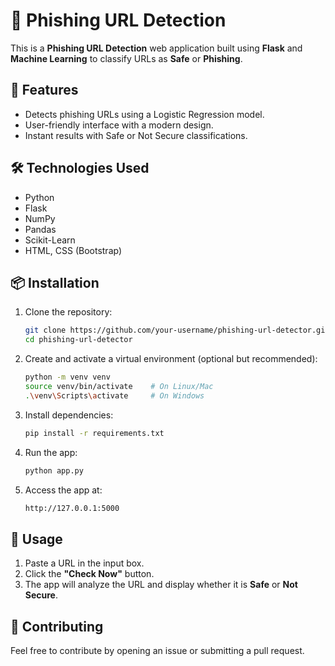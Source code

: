 # 🔎 Phishing URL Detection  

This is a **Phishing URL Detection** web application built using **Flask** and **Machine Learning** to classify URLs as **Safe** or **Phishing**.  

## 🚀 Features  
- Detects phishing URLs using a Logistic Regression model.  
- User-friendly interface with a modern design.  
- Instant results with Safe or Not Secure classifications.  

## 🛠️ Technologies Used  
- Python  
- Flask  
- NumPy  
- Pandas  
- Scikit-Learn  
- HTML, CSS (Bootstrap)  

## 📦 Installation  

1. Clone the repository:  
    ```bash
    git clone https://github.com/your-username/phishing-url-detector.git
    cd phishing-url-detector
    ```

2. Create and activate a virtual environment (optional but recommended):  
    ```bash
    python -m venv venv
    source venv/bin/activate    # On Linux/Mac
    .\venv\Scripts\activate     # On Windows
    ```

3. Install dependencies:  
    ```bash
    pip install -r requirements.txt
    ```

4. Run the app:  
    ```bash
    python app.py
    ```

5. Access the app at:  
    ```bash
    http://127.0.0.1:5000
    ```

## 🧪 Usage  
1. Paste a URL in the input box.  
2. Click the **"Check Now"** button.  
3. The app will analyze the URL and display whether it is **Safe** or **Not Secure**.  

## 🤝 Contributing  
Feel free to contribute by opening an issue or submitting a pull request.  


